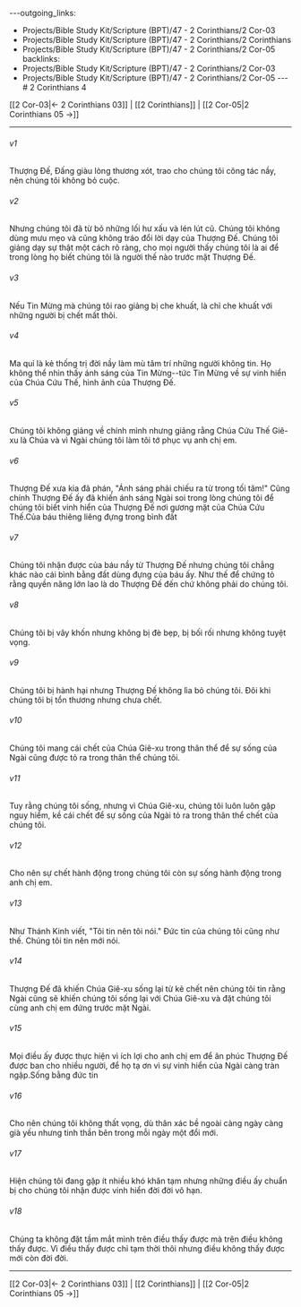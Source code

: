 ---outgoing_links:
  - Projects/Bible Study Kit/Scripture (BPT)/47 - 2 Corinthians/2 Cor-03
  - Projects/Bible Study Kit/Scripture (BPT)/47 - 2 Corinthians/2 Corinthians
  - Projects/Bible Study Kit/Scripture (BPT)/47 - 2 Corinthians/2 Cor-05
backlinks:
  - Projects/Bible Study Kit/Scripture (BPT)/47 - 2 Corinthians/2 Cor-03
  - Projects/Bible Study Kit/Scripture (BPT)/47 - 2 Corinthians/2 Cor-05
---# 2 Corinthians 4

[[2 Cor-03|← 2 Corinthians 03]] | [[2 Corinthians]] | [[2 Cor-05|2 Corinthians 05 →]]
***



###### v1 
Thượng Đế, Đấng giàu lòng thương xót, trao cho chúng tôi công tác nầy, nên chúng tôi không bỏ cuộc. 

###### v2 
Nhưng chúng tôi đã từ bỏ những lối hư xấu và lén lút cũ. Chúng tôi không dùng mưu mẹo và cũng không tráo đổi lời dạy của Thượng Đế. Chúng tôi giảng dạy sự thật một cách rõ ràng, cho mọi người thấy chúng tôi là ai để trong lòng họ biết chúng tôi là người thế nào trước mặt Thượng Đế. 

###### v3 
Nếu Tin Mừng mà chúng tôi rao giảng bị che khuất, là chỉ che khuất với những người bị chết mất thôi. 

###### v4 
Ma quỉ là kẻ thống trị đời nầy làm mù tâm trí những người không tin. Họ không thể nhìn thấy ánh sáng của Tin Mừng--tức Tin Mừng về sự vinh hiển của Chúa Cứu Thế, hình ảnh của Thượng Đế. 

###### v5 
Chúng tôi không giảng về chính mình nhưng giảng rằng Chúa Cứu Thế Giê-xu là Chúa và vì Ngài chúng tôi làm tôi tớ phục vụ anh chị em. 

###### v6 
Thượng Đế xưa kia đã phán, "Ánh sáng phải chiếu ra từ trong tối tăm!" Cũng chính Thượng Đế ấy đã khiến ánh sáng Ngài soi trong lòng chúng tôi để chúng tôi biết vinh hiển của Thượng Đế nơi gương mặt của Chúa Cứu Thế.Của báu thiêng liêng đựng trong bình đất 

###### v7 
Chúng tôi nhận được của báu nầy từ Thượng Đế nhưng chúng tôi chẳng khác nào cái bình bằng đất dùng đựng của báu ấy. Như thế để chứng tỏ rằng quyền năng lớn lao là do Thượng Đế đến chứ không phải do chúng tôi. 

###### v8 
Chúng tôi bị vây khốn nhưng không bị đè bẹp, bị bối rối nhưng không tuyệt vọng. 

###### v9 
Chúng tôi bị hành hại nhưng Thượng Đế không lìa bỏ chúng tôi. Đôi khi chúng tôi bị tổn thương nhưng chưa chết. 

###### v10 
Chúng tôi mang cái chết của Chúa Giê-xu trong thân thể để sự sống của Ngài cũng được tỏ ra trong thân thể chúng tôi. 

###### v11 
Tuy rằng chúng tôi sống, nhưng vì Chúa Giê-xu, chúng tôi luôn luôn gặp nguy hiểm, kề cái chết để sự sống của Ngài tỏ ra trong thân thể chết của chúng tôi. 

###### v12 
Cho nên sự chết hành động trong chúng tôi còn sự sống hành động trong anh chị em. 

###### v13 
Như Thánh Kinh viết, "Tôi tin nên tôi nói." Đức tin của chúng tôi cũng như thế. Chúng tôi tin nên mới nói. 

###### v14 
Thượng Đế đã khiến Chúa Giê-xu sống lại từ kẻ chết nên chúng tôi tin rằng Ngài cũng sẽ khiến chúng tôi sống lại với Chúa Giê-xu và đặt chúng tôi cùng anh chị em đứng trước mặt Ngài. 

###### v15 
Mọi điều ấy được thực hiện vì ích lợi cho anh chị em để ân phúc Thượng Đế được ban cho nhiều người, để họ tạ ơn vì sự vinh hiển của Ngài càng tràn ngập.Sống bằng đức tin 

###### v16 
Cho nên chúng tôi không thất vọng, dù thân xác bề ngoài càng ngày càng già yếu nhưng tinh thần bên trong mỗi ngày một đổi mới. 

###### v17 
Hiện chúng tôi đang gặp ít nhiều khó khăn tạm nhưng những điều ấy chuẩn bị cho chúng tôi nhận được vinh hiển đời đời vô hạn. 

###### v18 
Chúng ta không đặt tầm mắt mình trên điều thấy được mà trên điều không thấy được. Vì điều thấy được chỉ tạm thời thôi nhưng điều không thấy được mới còn đời đời.

***
[[2 Cor-03|← 2 Corinthians 03]] | [[2 Corinthians]] | [[2 Cor-05|2 Corinthians 05 →]]
